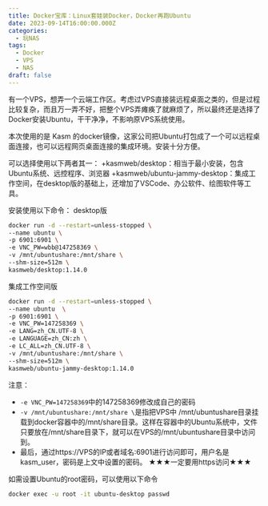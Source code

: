 ```yaml
---
title: Docker宝库：Linux套娃装Docker，Docker再跑Ubuntu
date: 2023-09-14T16:00:00.000Z
categories:
  - 玩NAS
tags:
  - Docker
  - VPS
  - NAS
draft: false
---
```


有一个VPS，想弄一个云端工作区。考虑过VPS直接装远程桌面之类的，但是过程比较复杂，而且万一弄不好，把整个VPS弄瘫痪了就麻烦了，所以最终还是选择了Docker安装Ubuntu，干干净净，不影响原VPS系统使用。

本次使用的是 Kasm 的docker镜像，这家公司把Ubuntu打包成了一个可以远程桌面连接，也可以远程网页桌面连接的集成环境。安装十分方便。

可以选择使用以下两者其一：
+kasmweb/desktop：相当于最小安装，包含Ubuntu系统、远控程序、浏览器
+kasmweb/ubuntu-jammy-desktop：集成工作空间，在desktop版的基础上，还增加了VSCode、办公软件、绘图软件等工具。

安装使用以下命令：
desktop版

```bash
docker run -d --restart=unless-stopped \
--name ubuntu \
-p 6901:6901 \
-e VNC_PW=wbb@147258369 \
-v /mnt/ubuntushare:/mnt/share \
--shm-size=512m \
kasmweb/desktop:1.14.0
```

集成工作空间版

```bash
docker run -d --restart=unless-stopped \
--name ubuntu  \
-p 6901:6901 \
-e VNC_PW=147258369 \
-e LANG=zh_CN.UTF-8 \
-e LANGUAGE=zh_CN:zh \
-e LC_ALL=zh_CN.UTF-8 \
-v /mnt/ubuntushare:/mnt/share \
--shm-size=512m \
kasmweb/ubuntu-jammy-desktop:1.14.0
```

注意：

+ `-e VNC_PW=147258369`中的147258369修改成自己的密码
+ `-v /mnt/ubuntushare:/mnt/share \`是指把VPS中 /mnt/ubuntushare目录挂载到docker容器中的/mnt/share目录。这样在容器中的Ubuntu系统中，文件只要放在/mnt/share目录下，就可以在VPS的/mnt/ubuntushare目录中访问到。
+ 最后，通过https://VPS的IP或者域名:6901进行访问即可，用户名是kasm_user，密码是上文中设置的密码。
  ★★★一定要用https访问★★★

如需设置Ubuntu的root密码，可以使用以下命令

```bash
docker exec -u root -it ubuntu-desktop passwd
```
